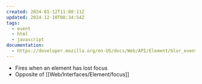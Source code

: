 ```yaml
---
created: 2024-01-12T11:08:11Z
updated: 2024-12-10T08:34:54Z
tags:
  - event
  - html
  - javascript
documentation:
  - https://developer.mozilla.org/en-US/docs/Web/API/Element/blur_event
---
```

- Fires when an element has lost focus
- Opposite of [[Web/Interfaces/Element/focus]]